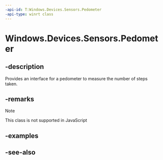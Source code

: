 ----api-id: T:Windows.Devices.Sensors.Pedometer
-api-type: winrt class
---<!-- Class syntax.public class Pedometer : Windows.Devices.Sensors.IPedometer, Windows.Devices.Sensors.IPedometer2--># Windows.Devices.Sensors.Pedometer## -descriptionProvides an interface for a pedometer to measure the number of steps taken.## -remarks> [!NOTE]> This class is not supported in JavaScript## -examples## -see-also